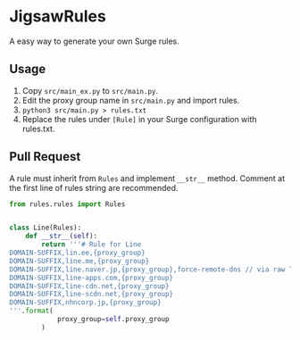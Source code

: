 # JigsawRules

A easy way to generate your own Surge rules.

## Usage

1. Copy `src/main_ex.py` to `src/main.py`.
2. Edit the proxy group name in `src/main.py` and import rules.
3. `python3 src/main.py > rules.txt`
4. Replace the rules under `[Rule]` in your Surge configuration with rules.txt.

## Pull Request

A rule must inherit from `Rules` and implement `__str__` method. Comment at the first line of rules string are recommended.

```python
from rules.rules import Rules


class Line(Rules):
    def __str__(self):
        return '''# Rule for Line
DOMAIN-SUFFIX,lin.ee,{proxy_group}
DOMAIN-SUFFIX,line.me,{proxy_group}
DOMAIN-SUFFIX,line.naver.jp,{proxy_group},force-remote-dns // via raw TCP
DOMAIN-SUFFIX,line-apps.com,{proxy_group}
DOMAIN-SUFFIX,line-cdn.net,{proxy_group}
DOMAIN-SUFFIX,line-scdn.net,{proxy_group}
DOMAIN-SUFFIX,nhncorp.jp,{proxy_group}
'''.format(
            proxy_group=self.proxy_group
        )
```
